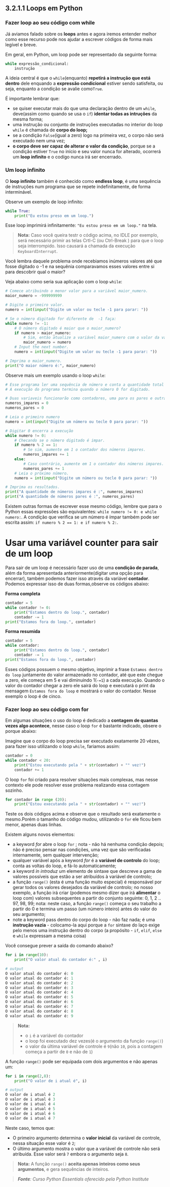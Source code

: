 ## 3.2.1.1 Loops em Python

### Fazer loop ao seu código com while

Já aviamos falado sobre os **loops** antes e agora iremos entender melhor como esse recurso pode nos ajudar a escrever códigos de forma mais legível e breve.

Em geral, em Python, um loop pode ser representado da seguinte forma:


```python
while expressão_condicional:
    instrução
```

A ideia central é que o ``while``(enquanto) **repetirá a instrução que está dentro** dele enquando a **expressão condicional** estiver sendo satisfeita, ou seja, enquanto a condição se avalie como``True``.

É importante lembrar que:
- se quiser executar mais do que uma declaração dentro de um ``while``, deve(assim como quando se usa o ``if``) **identar todas as intruções** da mesma forma;
- uma instrução ou conjunto de instruções executadas no interior do loop ``while`` é chamada de **corpo do loop;**
- se a condição ``False``(igual a zero) logo na primeira vez, o corpo não será executado nem uma vez;
- **o corpo deve ser capaz de alterar o valor da condição**, porque se a condição estiver ``True`` no início e seu valor nunca for alterado, ocorrerá um **loop infinito** e o codígo nunca irá ser encerrado.

### Um loop infinito

O **loop infinito** também é conhecido como **endless loop**, é uma sequência de instruções num programa que se repete indefinitamente, de forma interminável.

Observe um exemplo de loop infinito:


```python
while True:
    print("Eu estou preso em um loop.")
```

Esse loop imprimirá infinitamente: ``"Eu estou preso em um loop."`` na tela.

>**Nota:**
> Caso você queira testr o código acima, no IDLE por exemplo, será necessário primir as telas Crtl-C (ou Ctrl-Break ) para que o loop seja interrompido. Isso causará a chamada da execução ``KeyboardInterrupt``.

Você lembra daquele problema onde recebiamos inúmeros valores até que fosse digitado o -1 e na sequênia comparavamos esses valores entre si para descobrir qual o maior?

Veja abaixo como seria sua aplicação com o loop ``while``:

```python
# Comece atribuindo o menor valor para a variável maior_numero.
maior_numero = -999999999

# Digite o primeiro valor.
numero = int(input("Digite um valor ou tecle -1 para parar: "))

# Se o número digitado for diferente de  -1 faça:
while numero != -1:
    # O número digitado é maior que o maior_numero?
    if numero > maior_numero:
        # Sim, então atualize a variável maior_numero com o valor da variável numero.
        maior_numero = numero
    # Input the next number.
    numero = int(input("Digite um valor ou tecle -1 para parar: "))

# Imprima o maior_numero.
print("O maior número é:", maior_numero)
```

Observe mais um exemplo usando o loop ``while``:

```python
# Esse programa ler uma sequência de número e conta a quantidade total de pares e impáres digitados
# A execução do programa termina quando o número 0 for digitado.

# Duas variaveis funcionarão como contadores, uma para os pares e outra para os impares
numeros_impares = 0
numeros_pares = 0

# Leia o primeiro numero
numero = int(input("Digite um número ou tecle 0 para parar: "))

# Digitar 0 encerra a execução
while numero != 0:
    # Checando se o número digitado é impar.
    if numero % 2 == 1:
        # Se sim, aumente em 1 o contador dos números impares.
        numeros_impares += 1
    else:
        # Caso contrário, aumente em 1 o contador dos números impares.
        numeros_pares += 1
    # Leia o próximo número.
    numero = int(input("Digite um número ou tecle 0 para parar: "))

# Imprima os resultados.
print("A quantidade de números impares é :", numeros_impares)
print("A quantidade de números pares é :", numeros_pares)
```

Existem outras formas de escrever esse mesmo código, lembre que para o Python essas expressões são equivalentes: ``while numero != 0: e while numero:``. A condição que verifica se um número é ímpar também pode ser escrita assim: ``if numero % 2 == 1: e if numero % 2:``.

# Usar uma variável counter para sair de um loop

Para sair de um loop é necessário fazer uso de uma **condição de parada**, além da forma apresentada anteriormente(digitar uma opção para encerrar), também podemos fazer isso através da variável **contador**. Podemos expressar isso de duas formas,observe os códigos abaixo:

**Forma completa**
```python
contador = 5
while contador != 0:
    print("Estamos dentro do loop.", contador)
    contador -= 1
print("Estamos fora do loop.", contador)
```

**Forma resumida**

```python
contador = 5
while contador:
    print("Estamos dentro do loop.", contador)
    contador -= 1
print("Estamos fora do loop.", contador)
```
Esses códigos possuem o mesmo objetivo, imprimir a frase ``Estamos dentro do loop`` juntamente do valor armazenado no contador, até que este chegue a zero, ele começa em 5 e vai diminuindo 1(``-=1``) a cada execução. Quando o valor do contador chegar a zero ele sairá do loop e executará o print da mensagem ``Estamos fora do loop`` e mostrará o valor do contador. Nesse exemplo o loop é de cinco.

### Fazer loop ao seu código com for

Em algumas situações o uso do loop é dedicado a **contagem de quantas vezes algo acontece**, nesse caso o loop ``for`` é bastante indicado, obsere o porque abaixo:


Imagine que o corpo do loop precisa ser executado exatamente 20 vêzes, para fazer isso utilizando o loop ``while``, fariamos assim:

```python
contador = 0
while contador < 20:
    print("Estou executando pela " + str(contador) + "° vez!")
    contador += 1
```
O loop ``for`` foi criado para resolver situações mais complexas, mas nesse contexto ele pode resolver esse problema realizando essa contagem sozinho.

```python
for contador in range (20):
    print("Estou executando pela " + str(contador) + "° vez!")
```

Teste os dois códigos acima e observe que o resultado será exatamente o mesmo.Porém o tamanho do código mudou, utilizando o ``for`` ele ficou bem menor, apenas duas linhas.

Existem alguns novos elementos:

- a keyword *for* abre o loop ``for`` ; nota - não há nenhuma condição depois; não é preciso pensar nas condições, uma vez que são verificadas internamente, sem qualquer intervenção;
- qualquer variável após a keyword *for* é a **variável de controlo** do loop; conta as voltas do loop, e fá-lo automaticamente;
- a keyword *in introduz* um elemento de sintaxe que descreve a gama de valores possíveis que estão a ser atribuídos à variável de controlo;
- a função ``range()`` (esta é uma função muito especial) é responsável por gerar todos os valores desejados da variável de controlo; no nosso exemplo, a função irá criar (podemos mesmo dizer que irá **alimentar** o loop com) valores subsequentes a partir do conjunto seguinte: 0, 1, 2 .. 97, 98, 99; nota: neste caso, a função ``range()`` começa o seu trabalho a partir do 0 e termina um passo (um número inteiro) antes do valor do seu argumento;
- note a keyword pass dentro do corpo do loop - não faz nada; é uma **instrução vazia** - colocamo-la aqui porque a ``for`` sintaxe do laço exige pelo menos uma instrução dentro do corpo (a propósito - ``if``, ``elif``, ``else`` e ``while`` expressam a mesma coisa)

Você consegue prever a saída do comando abaixo?


```python
for i in range(10):
    print("O valor atual do contador é:" , i)

# output
O valor atual do contador é: 0
O valor atual do contador é: 1
O valor atual do contador é: 2
O valor atual do contador é: 3
O valor atual do contador é: 4
O valor atual do contador é: 5
O valor atual do contador é: 6
O valor atual do contador é: 7
O valor atual do contador é: 8
O valor atual do contador é: 9
```
>**Nota:**
> - o ``i`` é a variável do contador
>- o loop foi executado dez vezes(é o argumento da função ``range()``)
> - o valor da última variável de controle é ``9``(não ``10``, pois a contagem começa a partir de ``0`` e não de ``1``)

A função ``range()`` pode ser equipada com dois argumentos e não apenas um:


```python
for i in range(2,8):
    print("O valor de i atual é", i)

# output
O valor de i atual é 2
O valor de i atual é 3
O valor de i atual é 4
O valor de i atual é 5
O valor de i atual é 6
O valor de i atual é 7
```
Neste caso, temos que:
- O primeiro argumento determina o **valor inicial** da variável de controle, nessa situação esse valor é ``2``;
- O último argumento mostra o valor que a variável de controle não será atribuída. Esse valor será ``7`` embora o argumento seja ``8``.

>**Nota:**
> A função ``range()`` **aceita apenas inteiros como seus argumentos**, e gera sequências de inteiros.

>***Fonte**: Curso Python Essentials oferecido pela Python Institute*